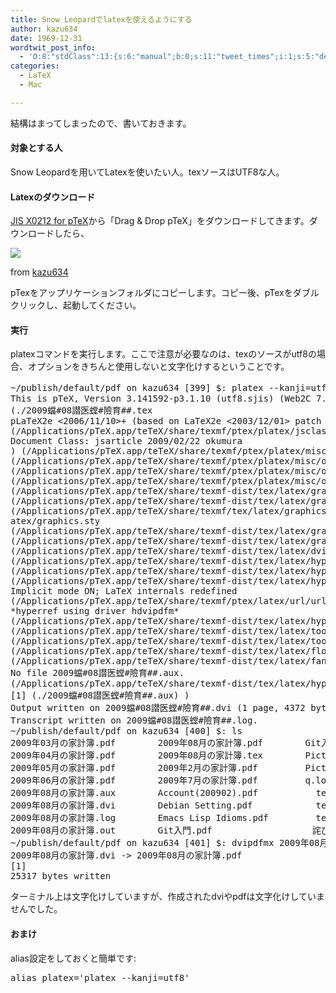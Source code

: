 ```yaml
---
title: Snow Leopardでlatexを使えるようにする
author: kazu634
date: 1969-12-31
wordtwit_post_info:
  - 'O:8:"stdClass":13:{s:6:"manual";b:0;s:11:"tweet_times";i:1;s:5:"delay";i:0;s:7:"enabled";i:1;s:10:"separation";s:2:"60";s:7:"version";s:3:"3.7";s:14:"tweet_template";b:0;s:6:"status";i:2;s:6:"result";a:0:{}s:13:"tweet_counter";i:2;s:13:"tweet_log_ids";a:1:{i:0;i:4773;}s:9:"hash_tags";a:0:{}s:8:"accounts";a:1:{i:0;s:7:"kazu634";}}'
categories:
  - LaTeX
  - Mac

---
```

<div class="section">
<p>
    結構はまってしまったので、書いておきます。
</p>
  
<h4>
    対象とする人
</h4>
  
<p>
    Snow Leopardを用いてLatexを使いたい人。texソースはUTF8な人。
</p>
  
<h4>
    Latexのダウンロード
</h4>
  
<p>
<a href="http://www2.kumagaku.ac.jp/teacher/herogw/" onclick="__gaTracker('send', 'event', 'outbound-article', 'http://www2.kumagaku.ac.jp/teacher/herogw/', 'JIS X0212 for pTeX');" target="_blank">JIS X0212 for pTeX</a>から「Drag & Drop pTeX」をダウンロードしてきます。ダウンロードしたら、
</p>
  
<p>
<a href="http://flickr.com/photos/42332031@N02/3910763253/" onclick="__gaTracker('send', 'event', 'outbound-article', 'http://flickr.com/photos/42332031@N02/3910763253/', '');" title="Latex Installation"><img src="http://farm4.static.flickr.com/3519/3910763253_f21d0a92f4.jpg" /></a>
</p>
  
<p>
    from <a href="http://flickr.com/people/42332031@N02/" onclick="__gaTracker('send', 'event', 'outbound-article', 'http://flickr.com/people/42332031@N02/', 'kazu634');">kazu634</a>
</p>
  
<p>
    pTexをアップリケーションフォルダにコピーします。コピー後、pTexをダブルクリックし、起動してください。
</p>
  
<h4>
    実行
</h4>
  
<p>
    platexコマンドを実行します。ここで注意が必要なのは、texのソースがutf8の場合、オプションをきちんと使用しないと文字化けするということです。
</p>
  
<pre class="syntax-highlight">
~/publish/default/pdf on kazu634 <span class="synStatement">[</span><span class="synConstant">399</span><span class="synStatement">]</span> $: platex <span class="synSpecial">--kanji=utf8</span> <span class="synConstant">2009</span>年<span class="synConstant">08</span>月の家計簿.tex
This is pTeX, Version <span class="synConstant">3</span>.<span class="synConstant">141592</span>-p3.<span class="synConstant">1</span>.<span class="synConstant">10</span> <span class="synStatement">(</span>utf8.sjis<span class="synStatement">)</span> <span class="synStatement">(</span>Web2C <span class="synConstant">7</span>.<span class="synConstant">5</span>.<span class="synConstant">4</span><span class="synStatement">)</span>
<span class="synStatement">(</span>./<span class="synConstant">2009</span><span class="synComment">蟷#08譛医螳#險育##.tex</span>
pLaTeX2e <span class="synStatement">&#60;</span><span class="synConstant">2006</span>/<span class="synConstant">11</span>/<span class="synConstant">10</span><span class="synStatement">&#62;</span>+<span class="synConstant"></span> <span class="synStatement">(</span>based on LaTeX2e <span class="synStatement">&#60;</span><span class="synConstant">2003</span>/<span class="synConstant">12</span>/<span class="synConstant">01</span><span class="synStatement">&#62;</span> patch level <span class="synConstant"></span><span class="synStatement">)</span>
<span class="synStatement">(</span>/Applications/pTeX.app/teTeX/share/texmf/ptex/platex/jsclasses/jsarticle.cls
Document Class: jsarticle <span class="synConstant">2009</span>/<span class="synConstant">02</span>/<span class="synConstant">22</span> okumura
<span class="synStatement">)</span> <span class="synStatement">(</span>/Applications/pTeX.app/teTeX/share/texmf/ptex/platex/misc/otf/otf.sty
<span class="synStatement">(</span>/Applications/pTeX.app/teTeX/share/texmf/ptex/platex/misc/otf/ajmacros.sty<span class="synStatement">))</span>
<span class="synStatement">(</span>/Applications/pTeX.app/teTeX/share/texmf/ptex/platex/misc/otf/mlutf.sty<span class="synStatement">)</span>
<span class="synStatement">(</span>/Applications/pTeX.app/teTeX/share/texmf/ptex/platex/misc/otf/mlcid.sty<span class="synStatement">)</span>
<span class="synStatement">(</span>/Applications/pTeX.app/teTeX/share/texmf-dist/tex/latex/graphics/graphicx.sty
<span class="synStatement">(</span>/Applications/pTeX.app/teTeX/share/texmf-dist/tex/latex/graphics/keyval.sty<span class="synStatement">)</span>
<span class="synStatement">(</span>/Applications/pTeX.app/teTeX/share/texmf/tex/latex/graphics/dvipdfmx-contrib-l
atex/graphics.sty
<span class="synStatement">(</span>/Applications/pTeX.app/teTeX/share/texmf-dist/tex/latex/graphics/trig.sty<span class="synStatement">)</span>
<span class="synStatement">(</span>/Applications/pTeX.app/teTeX/share/texmf-dist/tex/latex/graphics/graphics.cfg<span class="synStatement">)</span>
<span class="synStatement">(</span>/Applications/pTeX.app/teTeX/share/texmf-dist/tex/latex/dvipdfm/dvipdfm.def<span class="synStatement">)))</span>
<span class="synStatement">(</span>/Applications/pTeX.app/teTeX/share/texmf-dist/tex/latex/hyperref/hyperref.sty
<span class="synStatement">(</span>/Applications/pTeX.app/teTeX/share/texmf-dist/tex/latex/hyperref/pd1enc.def<span class="synStatement">)</span>
<span class="synStatement">(</span>/Applications/pTeX.app/teTeX/share/texmf-dist/tex/latex/hyperref/hyperref.cfg<span class="synStatement">)</span>
Implicit mode ON<span class="synStatement">;</span> LaTeX internals redefined
<span class="synStatement">(</span>/Applications/pTeX.app/teTeX/share/texmf/ptex/latex/url/url.sty<span class="synStatement">))</span>
*hyperref using driver hdvipdfm*
<span class="synStatement">(</span>/Applications/pTeX.app/teTeX/share/texmf-dist/tex/latex/hyperref/hdvipdfm.def<span class="synStatement">)</span>
<span class="synStatement">(</span>/Applications/pTeX.app/teTeX/share/texmf-dist/tex/latex/tools/tabularx.sty
<span class="synStatement">(</span>/Applications/pTeX.app/teTeX/share/texmf-dist/tex/latex/tools/array.sty<span class="synStatement">))</span>
<span class="synStatement">(</span>/Applications/pTeX.app/teTeX/share/texmf-dist/tex/latex/float/float.sty<span class="synStatement">)</span>
<span class="synStatement">(</span>/Applications/pTeX.app/teTeX/share/texmf-dist/tex/latex/fancyhdr/fancyhdr.sty<span class="synStatement">)</span>
No file <span class="synConstant">2009</span><span class="synComment">蟷#08譛医螳#險育##.aux.</span>
<span class="synStatement">(</span>/Applications/pTeX.app/teTeX/share/texmf-dist/tex/latex/hyperref/nameref.sty<span class="synStatement">)</span>
<span class="synStatement">[</span><span class="synConstant">1</span><span class="synStatement">]</span> <span class="synStatement">(</span>./<span class="synConstant">2009</span><span class="synComment">蟷#08譛医螳#險育##.aux) )</span>
Output written on <span class="synConstant">2009</span><span class="synComment">蟷#08譛医螳#險育##.dvi (1 page, 4372 bytes).</span>
Transcript written on <span class="synConstant">2009</span><span class="synComment">蟷#08譛医螳#險育##.log.</span>
~/publish/default/pdf on kazu634 <span class="synStatement">[</span><span class="synConstant">400</span><span class="synStatement">]</span> $: <span class="synStatement">ls</span>
<span class="synConstant">2009</span>年<span class="synConstant">03</span>月の家計簿.pdf        <span class="synConstant">2009</span>年<span class="synConstant">08</span>月の家計簿.pdf        Git入門.tex
<span class="synConstant">2009</span>年<span class="synConstant">04</span>月の家計簿.pdf        <span class="synConstant">2009</span>年<span class="synConstant">08</span>月の家計簿.tex        Picture.bb
<span class="synConstant">2009</span>年<span class="synConstant">05</span>月の家計簿.pdf        <span class="synConstant">2009</span>年<span class="synConstant">2</span>月の家計簿.pdf         Picture.png
<span class="synConstant">2009</span>年<span class="synConstant">06</span>月の家計簿.pdf        <span class="synConstant">2009</span>年<span class="synConstant">7</span>月の家計簿.pdf         q.log
<span class="synConstant">2009</span>年<span class="synConstant">08</span>月の家計簿.aux        Account<span class="synStatement">(</span><span class="synConstant">200902</span><span class="synStatement">)</span>.pdf           <span class="synStatement">test</span>.aux
<span class="synConstant">2009</span>年<span class="synConstant">08</span>月の家計簿.dvi        Debian Setting.pdf            <span class="synStatement">test</span>.log
<span class="synConstant">2009</span>年<span class="synConstant">08</span>月の家計簿.log        Emacs Lisp Idioms.pdf         <span class="synStatement">test</span>.tex
<span class="synConstant">2009</span>年<span class="synConstant">08</span>月の家計簿.out        Git入門.pdf                   詫び状.pdf
~/publish/default/pdf on kazu634 <span class="synStatement">[</span><span class="synConstant">401</span><span class="synStatement">]</span> $: dvipdfmx <span class="synConstant">2009</span>年<span class="synConstant">08</span>月の家計簿.dvi
<span class="synConstant">2009</span>年<span class="synConstant">08</span>月の家計簿.dvi -<span class="synStatement">&#62;</span> <span class="synConstant">2009</span>年<span class="synConstant">08</span>月の家計簿.pdf
<span class="synStatement">[</span><span class="synConstant">1</span><span class="synStatement">]</span>
<span class="synConstant">25317</span> bytes written
</pre>
  
<p>
    ターミナル上は文字化けしていますが、作成されたdviやpdfは文字化けしていませんでした。
</p>
  
<h4>
    おまけ
</h4>
  
<p>
    alias設定をしておくと簡単です:
</p>
  
<pre class="syntax-highlight">
<span class="synStatement">alias </span><span class="synIdentifier">platex</span><span class="synStatement">='</span><span class="synConstant">platex --kanji=utf8</span><span class="synStatement">'</span>
</pre>
</div>

